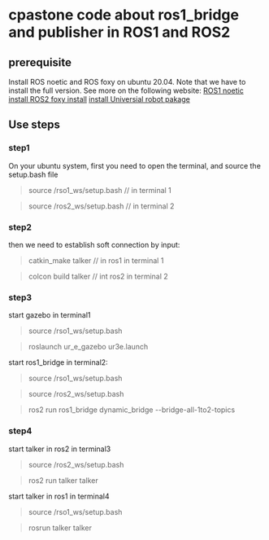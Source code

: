 # cpastone code about ros1_bridge and publisher in ROS1 and ROS2
## prerequisite
Install  ROS noetic and ROS foxy on ubuntu 20.04.  Note that we have to install the full version.
See more on the following website:
 [ROS1 noetic install ](http://wiki.ros.org/noetic/Installation/Ubuntu)
 [ROS2 foxy install](https://docs.ros.org/en/foxy/Installation/Ubuntu-Install-Binary.html)
[ install Universial robot pakage](https://github.com/ros-industrial/universal_robot)
## Use steps
### step1 
On your ubuntu system, first you need to open the terminal, and source the setup.bash file

> source /rso1_ws/setup.bash // in terminal 1 

> source /ros2_ws/setup.bash // in terminal 2
### step2
then we need to establish soft connection by input:

> catkin_make talker  // in ros1 in terminal 1

> colcon build talker // int ros2 in terminal 2
### step3
start gazebo in terminal1
> source /rso1_ws/setup.bash

> roslaunch ur_e_gazebo ur3e.launch

start ros1_bridge in terminal2:

> source /rso1_ws/setup.bash

> source /ros2_ws/setup.bash

> ros2 run ros1_bridge dynamic_bridge --bridge-all-1to2-topics

### step4
start talker in ros2 in terminal3

> source /ros2_ws/setup.bash

> ros2 run talker talker

start talker in ros1 in terminal4

>  source /rso1_ws/setup.bash

>   rosrun talker talker
